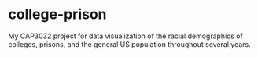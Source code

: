 college-prison
==============

My CAP3032 project for data visualization of the racial demographics of colleges, prisons, and the general US population throughout several years. 

